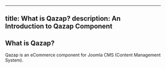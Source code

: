 ---
title: What is Qazap?
description: An Introduction to Qazap Component
--

## <a name="what-is-qazap"></a>What is Qazap?

Qazap is an eCommerce component for Joomla CMS (Content Management System).


